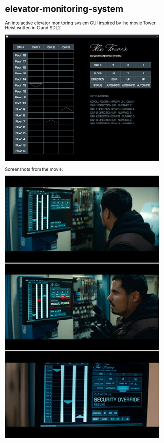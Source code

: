 # elevator-monitoring-system
An interactive elevator monitoring system GUI inspired by the movie Tower Heist written in C and SDL2.

![Screenshot](https://raw.githubusercontent.com/tomastoews/elevator-monitoring-system/main/screenshot.png?raw=true)

Screenshots from the movie:

![Screenshot](https://raw.githubusercontent.com/tomastoews/elevator-monitoring-system/main/GUI1.png?raw=true)
![Screenshot](https://raw.githubusercontent.com/tomastoews/elevator-monitoring-system/main/GUI2.png?raw=true)
![Screenshot](https://raw.githubusercontent.com/tomastoews/elevator-monitoring-system/main/GUI3.png?raw=true)
